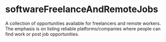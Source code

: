 # softwareFreelanceAndRemoteJobs
A collection of opportunities available for freelancers and remote workers. The emphasis is on listing reliable platforms/companies where people can find work or post job opportunities. 
